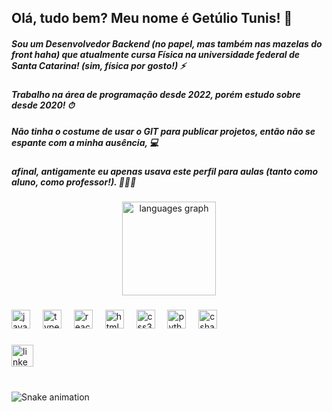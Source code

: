 
 ##  Olá, tudo bem? Meu nome é Getúlio Tunis! 👋
 ##### Sou um Desenvolvedor Backend (no papel, mas também nas mazelas do front haha) que atualmente cursa Física na universidade federal de Santa  Catarina! (sim, física por gosto!) ⚡
 ##### Trabalho na área de programação desde 2022, porém estudo sobre desde 2020! ⏱
 ##### Não tinha o costume de usar o GIT para publicar projetos, então não se espante com a minha ausência, 💻
 ##### afinal, antigamente eu apenas usava este perfil para aulas (tanto como aluno, como professor!). 🧑🏿‍🏫


<div align="center">
  <img src="https://github-readme-stats.vercel.app/api/top-langs?username=getulin&locale=en&hide_title=false&layout=compact&card_width=320&langs_count=5&theme=dracula&hide_border=false" height="150" alt="languages graph"  />
</div>

###

<div align="left">
  <img src="https://cdn.jsdelivr.net/gh/devicons/devicon/icons/javascript/javascript-original.svg" height="30" alt="javascript logo"  />
  <img width="12" />
  <img src="https://cdn.jsdelivr.net/gh/devicons/devicon/icons/typescript/typescript-original.svg" height="30" alt="typescript logo"  />
  <img width="12" />
  <img src="https://cdn.jsdelivr.net/gh/devicons/devicon/icons/react/react-original.svg" height="30" alt="react logo"  />
  <img width="12" />
  <img src="https://cdn.jsdelivr.net/gh/devicons/devicon/icons/html5/html5-original.svg" height="30" alt="html5 logo"  />
  <img width="12" />
  <img src="https://cdn.jsdelivr.net/gh/devicons/devicon/icons/css3/css3-original.svg" height="30" alt="css3 logo"  />
  <img width="12" />
  <img src="https://cdn.jsdelivr.net/gh/devicons/devicon/icons/python/python-original.svg" height="30" alt="python logo"  />
  <img width="12" />
  <img src="https://cdn.jsdelivr.net/gh/devicons/devicon/icons/csharp/csharp-original.svg" height="30" alt="csharp logo"  />
</div>

###

<div align="left">
  <a href="https://www.linkedin.com/in/getulio-tunis/" target="_blank">
    <img src="https://img.shields.io/badge/LinkedIn-0077B5?style=for-the-badge&logo=linkedin&logoColor=white" height="35" alt="linkedin logo" />
  </a>
</div>

###

<br clear="both">

<img src="https://raw.githubusercontent.com/getuliin/getulin/output/snake.svg" alt="Snake animation" />

###
